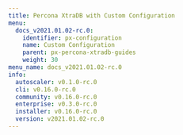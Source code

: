 ```yaml
---
title: Percona XtraDB with Custom Configuration
menu:
  docs_v2021.01.02-rc.0:
    identifier: px-configuration
    name: Custom Configuration
    parent: px-percona-xtradb-guides
    weight: 30
menu_name: docs_v2021.01.02-rc.0
info:
  autoscaler: v0.1.0-rc.0
  cli: v0.16.0-rc.0
  community: v0.16.0-rc.0
  enterprise: v0.3.0-rc.0
  installer: v0.16.0-rc.0
  version: v2021.01.02-rc.0
---
```


